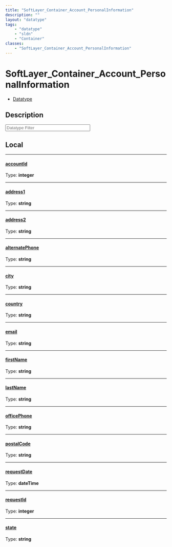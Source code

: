 ```yaml
---
title: "SoftLayer_Container_Account_PersonalInformation"
description: ""
layout: "datatype"
tags:
    - "datatype"
    - "sldn"
    - "Container"
classes:
    - "SoftLayer_Container_Account_PersonalInformation"
---
```


# SoftLayer_Container_Account_PersonalInformation
<div id='service-datatype'>
    <ul id='sldn-reference-tabs'>
        <li id='datatype'> <a href='/reference/datatypes/SoftLayer_Container_Account_PersonalInformation' >Datatype</a></li>
    </ul>
</div>

## Description 






<!-- Filer BEGIN -->
<div class="view-filters">
        <div class="clearfix">
            <div class="search-input-box">
                <input placeholder="Datatype Filter" onkeyup="titleSearch(inputId='prop-input', divId='properties', elementClass='prop-row')" 
                    type="text" id="prop-input" value="" size="30" maxlength="128" class="form-text">
            </div>
        </div>
</div>
<!-- Filer END -->

<div id="properties" class="content">
<div id="localProperties" class="prop-content" >

## Local
<div class="prop-row">

-----
[accountId]: #accountid
#### [accountId]
  
<span class="type-label">Type: </span>**integer**


</div>
<div class="prop-row">

-----
[address1]: #address1
#### [address1]
  
<span class="type-label">Type: </span>**string**


</div>
<div class="prop-row">

-----
[address2]: #address2
#### [address2]
  
<span class="type-label">Type: </span>**string**


</div>
<div class="prop-row">

-----
[alternatePhone]: #alternatephone
#### [alternatePhone]
  
<span class="type-label">Type: </span>**string**


</div>
<div class="prop-row">

-----
[city]: #city
#### [city]
  
<span class="type-label">Type: </span>**string**


</div>
<div class="prop-row">

-----
[country]: #country
#### [country]
  
<span class="type-label">Type: </span>**string**


</div>
<div class="prop-row">

-----
[email]: #email
#### [email]
  
<span class="type-label">Type: </span>**string**


</div>
<div class="prop-row">

-----
[firstName]: #firstname
#### [firstName]
  
<span class="type-label">Type: </span>**string**


</div>
<div class="prop-row">

-----
[lastName]: #lastname
#### [lastName]
  
<span class="type-label">Type: </span>**string**


</div>
<div class="prop-row">

-----
[officePhone]: #officephone
#### [officePhone]
  
<span class="type-label">Type: </span>**string**


</div>
<div class="prop-row">

-----
[postalCode]: #postalcode
#### [postalCode]
  
<span class="type-label">Type: </span>**string**


</div>
<div class="prop-row">

-----
[requestDate]: #requestdate
#### [requestDate]
  
<span class="type-label">Type: </span>**dateTime**


</div>
<div class="prop-row">

-----
[requestId]: #requestid
#### [requestId]
  
<span class="type-label">Type: </span>**integer**


</div>
<div class="prop-row">

-----
[state]: #state
#### [state]
  
<span class="type-label">Type: </span>**string**


</div>
</div>
<!-- LOCAL PROPERTY END -->

</div>


